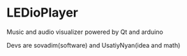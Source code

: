 # LEDioPlayer

Music and audio visualizer powered by Qt and arduino

Devs are sovadim(software) and UsatiyNyan(idea and math)

